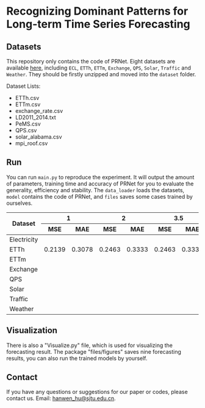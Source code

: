 # Recognizing Dominant Patterns for Long-term Time Series Forecasting

## Datasets
This repository only contains the code of PRNet. Eight datasets are available [here](https://github.com/Hanwen-Hu/Time-Series-Datasets), including `ECL`, `ETTh`, `ETTm`, `Exchange`, `QPS`, `Solar`, `Traffic` and `Weather`. They should be firstly unzipped and moved into the `dataset` folder.

Dataset Lists: 
* ETTh.csv
* ETTm.csv
* exchange_rate.csv
* LD2011_2014.txt
* PeMS.csv
* QPS.csv
* solar_alabama.csv
* mpi_roof.csv


## Run
You can run `main.py` to reproduce the experiment. It will output the amount of parameters, training time and accuracy of PRNet for you to evaluate the generality, efficiency and stability. 
The `data_loader` loads the datasets, `model` contains the code of PRNet, and `files` saves some cases trained by ourselves.

<table>
<thead>
<tr>
<th rowspan="2">Dataset</th>
<th colspan="2">1</th>
<th colspan="2">2</th>
<th colspan="2">3.5</th>
<th colspan="2">7.5</th>
</tr>
<tr>
<th>MSE</th><th>MAE</th>
<th>MSE</th><th>MAE</th>
<th>MSE</th><th>MAE</th>
<th>MSE</th><th>MAE</th>
</tr>
</thead>
<tbody>
<tr>
<td>Electricity</td>
</tr>
<tr>
<td>ETTh</td>
<td>0.2139</td><td>0.3078</td>
<td>0.2463</td><td>0.3333</td>
<td>0.2463</td><td>0.3333</td>
<td>0.2463</td><td>0.3333</td>
</tr>
<tr>
<td>ETTm</td>
</tr>
<tr>
<td>Exchange</td>
</tr>
<tr>
<td>QPS</td>
</tr>
<tr>
<td>Solar</td>
</tr>
<tr>
<td>Traffic</td>
</tr>
<tr>
<td>Weather</td>
</tr>
</tbody>
</table>


## Visualization
There is also a "Visualize.py" file, which is used for visualizing the forecasting result.
The package "files/figures" saves nine forecasting results, you can also run the trained models by yourself.

## Contact
If you have any questions or suggestions for our paper or codes, please contact us. Email: hanwen_hu@sjtu.edu.cn.

